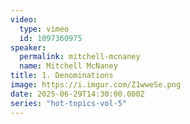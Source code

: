 ```yaml
---
video:
  type: vimeo
  id: 1097360975
speaker:
  permalink: mitchell-mcnaney
  name: Mitchell McNaney
title: 1. Denominations
image: https://i.imgur.com/Z1wweSe.png
date: 2025-06-29T14:30:00.000Z
series: "hot-topics-vol-5"
---
```

